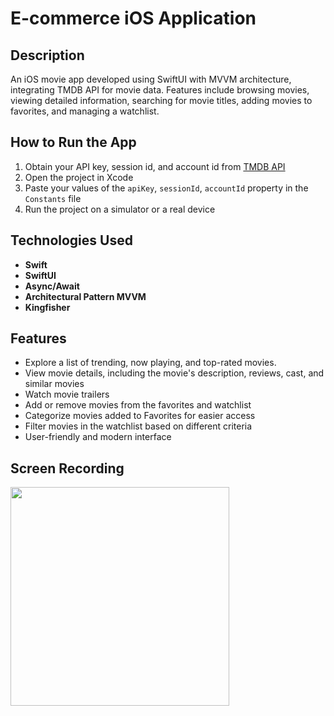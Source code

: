 # E-commerce iOS Application

## Description

An iOS movie app developed using SwiftUI with MVVM architecture, integrating TMDB API for movie data. Features include browsing movies, viewing detailed information, searching for movie titles, adding movies to favorites, and managing a watchlist.

## How to Run the App

1. Obtain your API key, session id, and account id from [TMDB API](https://www.themoviedb.org/documentation/api)
2. Open the project in Xcode
3. Paste your values of the `apiKey`, `sessionId`, `accountId` property in the `Constants` file
4. Run the project on a simulator or a real device

## Technologies Used

- **Swift**
- **SwiftUI**
- **Async/Await**
- **Architectural Pattern MVVM**
- **Kingfisher**

## Features

- Explore a list of trending, now playing, and top-rated movies.
- View movie details, including the movie's description, reviews, cast, and similar movies
- Watch movie trailers
- Add or remove movies from the favorites and watchlist
- Categorize movies added to Favorites for easier access
- Filter movies in the watchlist based on different criteria
- User-friendly and modern interface

## Screen Recording

<img src=MovieApp/MovieApp/Resources/screenvideo.gif width="350" height=auto>